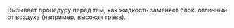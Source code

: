 Вызывает процедуру перед тем, как жидкость заменяет блок, отличный от воздуха (например, высокая трава).